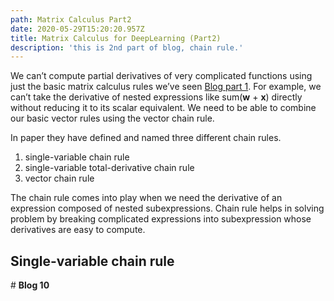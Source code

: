 ```yaml
---
path: Matrix Calculus Part2
date: 2020-05-29T15:20:20.957Z
title: Matrix Calculus for DeepLearning (Part2)
description: 'this is 2nd part of blog, chain rule.'
---
```

We can’t compute partial derivatives of very complicated functions using just the basic matrix calculus rules we’ve seen [Blog part 1](https://kirankamath.netlify.app/blog/matrix-calculus-for-deeplearning-part1/). For example, we can’t take the derivative of nested expressions like sum(**w** + **x**) directly without reducing it to its scalar equivalent. We need to be able to combine our basic vector rules using the vector chain rule. 

In paper they have defined and named three different chain rules.

1. single-variable chain rule
2. single-variable total-derivative chain rule
3. vector chain rule

The chain rule comes into play when we need the derivative of an expression composed of nested subexpressions. Chain rule helps in solving problem by breaking complicated expressions into subexpression whose derivatives are easy to compute. 

## Single-variable chain rule



\# **Blog 10**
